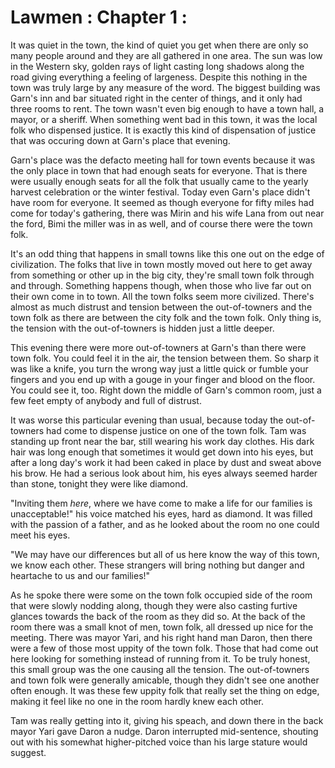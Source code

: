 # Lawmen : Chapter 1 : 

It was quiet in the town, the kind of quiet you get when there are only so many
people around and they are all gathered in one area. The sun was low in the
Western sky, golden rays of light casting long shadows along the road giving
everything a feeling of largeness. Despite this nothing in the town was truly
large by any measure of the word. The biggest building was Garn's inn and bar
situated right in the center of things, and it only had three rooms to rent.
The town wasn't even big enough to have a town hall, a mayor, or a sheriff.
When something went bad in this town, it was the local folk who dispensed
justice. It is exactly this kind of dispensation of justice that was occuring
down at Garn's place that evening.

Garn's place was the defacto meeting hall for town events because it was the only
place in town that had enough seats for everyone. That is there were usually enough
seats for all the folk that usually came to the yearly harvest celebration or the
winter festival. Today even Garn's place didn't have room for everyone. It seemed
as though everyone for fifty miles had come for today's gathering, there was Mirin
and his wife Lana from out near the ford, Bimi the miller was in as well, and of
course there were the town folk.

It's an odd thing that happens in small towns like this one out on the edge of
civilization. The folks that live in town mostly moved out here to get away from
something or other up in the big city, they're small town folk through and through.
Something happens though, when those who live far out on their own come in to town.
All the town folks seem more civilized. There's almost as much distrust and tension
between the out-of-towners and the town folk as there are between the city folk and
the town folk. Only thing is, the tension with the out-of-towners is hidden just
a little deeper.

This evening there were more out-of-towners at Garn's than there were town folk.
You could feel it in the air, the tension between them. So sharp it was like a knife,
you turn the wrong way just a little quick or fumble your fingers and you end up
with a gouge in your finger and blood on the floor. You could see it, too. Right
down the middle of Garn's common room, just a few feet empty of anybody and full
of distrust.

It was worse this particular evening than usual, because today the out-of-towners
had come to dispense justice on one of the town folk. Tam was standing up front
near the bar, still wearing his work day clothes. His dark hair was long enough
that sometimes it would get down into his eyes, but after a long day's work it had been
caked in place by dust and sweat above his brow. He had a serious look about him,
his eyes always seemed harder than stone, tonight they were like diamond.

"Inviting them _here_, where we have come to make a life for our families is
unacceptable!" his voice matched his eyes, hard as diamond. It was filled with
the passion of a father, and as he looked about the room no one could meet his eyes.

"We may have our differences but all of us here know the way of this town, we
know each other. These strangers will bring nothing but danger and heartache to
us and our families!"

As he spoke there were some on the town folk occupied side of the room
that were slowly nodding along, though they were also casting furtive glances
towards the back of the room as they did so. At the back of the room there was a
small knot of men, town folk, all dressed up nice for the meeting. There was mayor
Yari, and his right hand man Daron, then there were a few of those most uppity of
the town folk. Those that had come out here looking for something instead of running
from it. To be truly honest, this small group was the one causing all the tension.
The out-of-towners and town folk were generally amicable, though they didn't see
one another often enough. It was these few uppity folk that really set the thing
on edge, making it feel like no one in the room hardly knew each other.

Tam was really getting into it, giving his speach, and down there in the back mayor
Yari gave Daron a nudge. Daron interrupted mid-sentence, shouting out with his
somewhat higher-pitched voice than his large stature would suggest.

